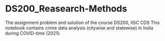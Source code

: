 # DS200_Reasearch-Methods
The assignment problem and solution of the course DS200, IISC CDS
This notebook contains crime data analysis (citywise and statewise) in India during COVID-time (2021).
